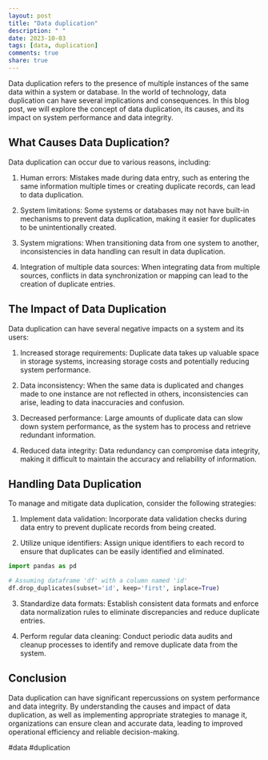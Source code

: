 ```yaml
---
layout: post
title: "Data duplication"
description: " "
date: 2023-10-03
tags: [data, duplication]
comments: true
share: true
---
```


Data duplication refers to the presence of multiple instances of the same data within a system or database. In the world of technology, data duplication can have several implications and consequences. In this blog post, we will explore the concept of data duplication, its causes, and its impact on system performance and data integrity.

## What Causes Data Duplication?

Data duplication can occur due to various reasons, including:

1. Human errors: Mistakes made during data entry, such as entering the same information multiple times or creating duplicate records, can lead to data duplication.

2. System limitations: Some systems or databases may not have built-in mechanisms to prevent data duplication, making it easier for duplicates to be unintentionally created.

3. System migrations: When transitioning data from one system to another, inconsistencies in data handling can result in data duplication.

4. Integration of multiple data sources: When integrating data from multiple sources, conflicts in data synchronization or mapping can lead to the creation of duplicate entries.

## The Impact of Data Duplication

Data duplication can have several negative impacts on a system and its users:

1. Increased storage requirements: Duplicate data takes up valuable space in storage systems, increasing storage costs and potentially reducing system performance.

2. Data inconsistency: When the same data is duplicated and changes made to one instance are not reflected in others, inconsistencies can arise, leading to data inaccuracies and confusion.

3. Decreased performance: Large amounts of duplicate data can slow down system performance, as the system has to process and retrieve redundant information.

4. Reduced data integrity: Data redundancy can compromise data integrity, making it difficult to maintain the accuracy and reliability of information.

## Handling Data Duplication

To manage and mitigate data duplication, consider the following strategies:

1. Implement data validation: Incorporate data validation checks during data entry to prevent duplicate records from being created.

2. Utilize unique identifiers: Assign unique identifiers to each record to ensure that duplicates can be easily identified and eliminated.

```python
import pandas as pd

# Assuming dataframe 'df' with a column named 'id'
df.drop_duplicates(subset='id', keep='first', inplace=True)
```

3. Standardize data formats: Establish consistent data formats and enforce data normalization rules to eliminate discrepancies and reduce duplicate entries.

4. Perform regular data cleaning: Conduct periodic data audits and cleanup processes to identify and remove duplicate data from the system.

## Conclusion

Data duplication can have significant repercussions on system performance and data integrity. By understanding the causes and impact of data duplication, as well as implementing appropriate strategies to manage it, organizations can ensure clean and accurate data, leading to improved operational efficiency and reliable decision-making.

#data #duplication